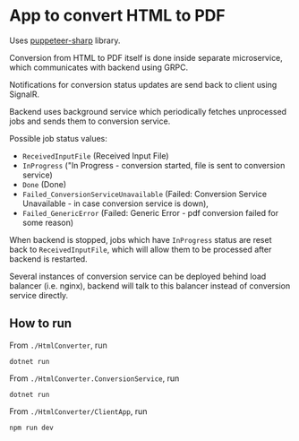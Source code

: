 # App to convert HTML to PDF

Uses [puppeteer-sharp](https://github.com/hardkoded/puppeteer-sharp) library.

Conversion from HTML to PDF itself is done inside separate microservice, which communicates with backend using GRPC.

Notifications for conversion status updates are send back to client using SignalR.

Backend uses background service which periodically fetches unprocessed jobs and sends them to conversion service.
 
Possible job status values: 
*  `ReceivedInputFile` (Received Input File) 
*  `InProgress` ("In Progress - conversion started, file is sent to conversion service) 
*  `Done` (Done) 
*  `Failed_ConversionServiceUnavailable` (Failed: Conversion Service Unavailable - in case conversion service is down), 
*  `Failed_GenericError` (Failed: Generic Error - pdf conversion failed for some reason)

When backend is stopped, jobs which have  `InProgress` status are reset back to `ReceivedInputFile`, which will allow them to be processed after backend is restarted.

Several instances of conversion service can be deployed behind load balancer (i.e. nginx), backend will talk to this balancer instead of conversion service directly.

## How to run

From `./HtmlConverter`, run
```
dotnet run
```

From `./HtmlConverter.ConversionService`, run
```
dotnet run
```

From `./HtmlConverter/ClientApp`, run
```
npm run dev
```

